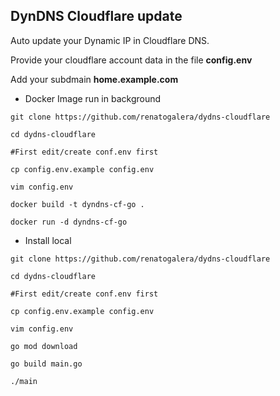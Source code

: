 ## DynDNS Cloudflare update

Auto update your Dynamic IP in Cloudflare DNS.

Provide your cloudflare account data in the file **config.env**

Add your subdmain **home.example.com**

- Docker Image run in background

```
git clone https://github.com/renatogalera/dydns-cloudflare 

cd dydns-cloudflare

#First edit/create conf.env first

cp config.env.example config.env

vim config.env

docker build -t dyndns-cf-go .

docker run -d dyndns-cf-go
```

- Install local

```
git clone https://github.com/renatogalera/dydns-cloudflare

cd dydns-cloudflare

#First edit/create conf.env first

cp config.env.example config.env

vim config.env

go mod download

go build main.go

./main
```


